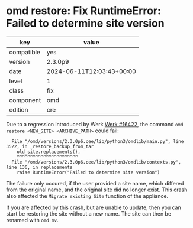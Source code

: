 [//]: # (werk v2)
# omd restore: Fix RuntimeError: Failed to determine site version

key        | value
---------- | ---
compatible | yes
version    | 2.3.0p9
date       | 2024-06-11T12:03:43+00:00
level      | 1
class      | fix
component  | omd
edition    | cre

Due to a regression introduced by Werk <a href="https://checkmk.com/werk/16422">Werk #16422</a>, the
command `omd restore <NEW_SITE> <ARCHIVE_PATH>` could fail:

```
  File "/omd/versions/2.3.0p6.cee/lib/python3/omdlib/main.py", line 3522, in _restore_backup_from_tar
    old_site.replacements(),
    ^^^^^^^^^^^^^^^^^^^^^^^
  File "/omd/versions/2.3.0p6.cee/lib/python3/omdlib/contexts.py", line 136, in replacements
    raise RuntimeError("Failed to determine site version")
```

The failure only occured, if the user provided a site name, which differed from the original name,
and the original site did no longer exist. This crash also affected the `Migrate existing Site`
function of the appliance.

If you are affected by this crash, but are unable to update, then you can start be restoring the
site without a new name. The site can then be renamed with `omd mv`.
